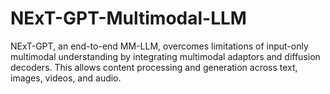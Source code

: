# NExT-GPT-Multimodal-LLM
NExT-GPT, an end-to-end MM-LLM, overcomes limitations of input-only multimodal understanding by integrating multimodal adaptors and diffusion decoders. This allows content processing and generation across text, images, videos, and audio. 
